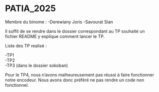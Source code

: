 # PATIA_2025

Membre du binome :
-Derewiany Joris
-Savourat Sian


Il suffit de se rendre dans le dossier correspondant au TP souhaité un fichier README y explique comment lancer le TP.

Liste des TP realisé :

-TP1  
-TP2  
-TP3 (dans le dossier sokoban)  

Pour le TP4, nous n’avons malheureusement pas réussi à faire fonctionner notre encodeur. Nous avons donc préféré ne pas rendre un code non fonctionnel.
